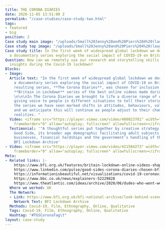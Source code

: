 ```yaml
---
title: THE CORONA DIARIES
date: 2020-11-05 13:51:00 Z
permalink: "/case-studies/case-study-two.html"
tags:
- featured
- big
position: 2
Case study main image: "/uploads/Small%20Jenny%20and%20Piers%204%20(laughing%20only).mp4.00_00_08_00.Still001.jpg"
Case study top image: "/uploads/Small%20Jenny%20and%20Piers%204%20(laughing%20only).mp4.00_00_08_00.Still001.jpg"
Case study title: In the first week of widespread global lockdown we decided to create
  a documentary series exploring the social impact of COVID-19 on Britain.
Question: How can we remotely use our research and storytelling skills to capture
  insights during the Covid-19 lockdown?
Blocks:
- Image: 
  Article text: "In the first week of widespread global lockdown we decided to create
    a documentary series exploring the social impact of COVID-19 on Britain.\n\nThe
    resulting series, **The Corona Diaries**, was chosen for inclusion in the BFI’s
    **Britain in Lockdown** series of the best online videos made during the pandemic.
    \n\n\nIn The Corona Diaries we brought to life a diverse range of experiences,
    giving voice to people in different situations to tell their stories. In making
    the series we have seen marked shifts in attitudes, behaviours, values and priorities,
    and we anticipate this will continue as people adjust to their changing social
    realities. "
  Video: <iframe src="https://player.vimeo.com/video/400023781" width="640" height="360"
    frameborder="0" allow="autoplay; fullscreen" allowfullscreen></iframe>
  Testimonial: '"A thoughtful series put together by creative strategy company The
    Good Side, its broader age demographic facilitating adult subjects including local
    businesses, financial hardships and the government’s handling of the crisis."
    BFI Lockdown Archive'
- Video: <iframe src="https://player.vimeo.com/video/421584273" width="640" height="360"
    frameborder="0" allow="autoplay; fullscreen" allowfullscreen></iframe>
Meta:
- Related links: |-
    https://www.bfi.org.uk/features/britain-lockdown-online-videos-shaping-crisis-7
    https://www.linkedin.com/pulse/good-sides-corona-diaries-chosen-bfi-time-capsule-james-lewis/?trackingId=6H9cHq5VTFmE5MWEJ8apfQ%3D%3D
    https://informationisbeautiful.net/visualizations/covid-19-coronavirus-infographic-datapack/
    https://www.bbc.co.uk/news/explainers-52229828
    https://www.theatlantic.com/ideas/archive/2020/06/dudes-who-wont-wear-masks/613375/
  Where we worked: UK
  The Network:
  - Link: https://www.bfi.org.uk/bfi-national-archive/look-behind-scenes/britain-lockdown-online-video-archive
    Network Text: BFI Lockdown Archive
  Methods: Covid-19, Film, Ethnography, Online, Qualitative
  Tags: Covid-19, Film, Ethnography, Online, Qualitative
  Hashtag: "#TGSCoronaTag\t"
layout: case-study
---
```


